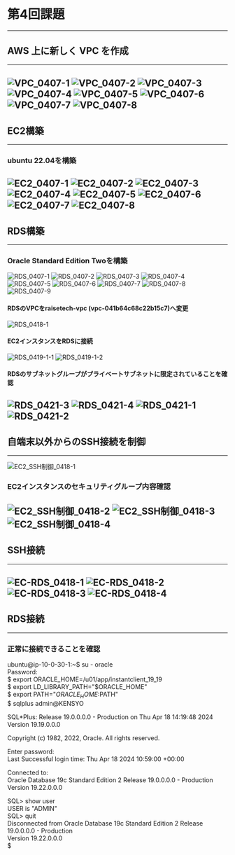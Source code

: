 # 第4回課題
-------------------------  
## AWS 上に新しく VPC を作成
-------------------------  
![VPC_0407-1](/VPC_0407-1.PNG)
![VPC_0407-2](/VPC_0407-2.PNG)
![VPC_0407-3](/VPC_0407-3.PNG)
![VPC_0407-4](/VPC_0407-4.PNG)
![VPC_0407-5](/VPC_0407-5.PNG)
![VPC_0407-6](/VPC_0407-6.PNG)
![VPC_0407-7](/VPC_0407-7.PNG)
![VPC_0407-8](/VPC_0407-8.PNG)
-------------------------  
## EC2構築
-------------------------  
### ubuntu 22.04を構築
![EC2_0407-1](/EC2_0407-1.PNG)
![EC2_0407-2](/EC2_0407-2.PNG)
![EC2_0407-3](/EC2_0407-3.PNG)
![EC2_0407-4](/EC2_0407-4.PNG)
![EC2_0407-5](/EC2_0407-5.PNG)
![EC2_0407-6](/EC2_0407-6.PNG)
![EC2_0407-7](/EC2_0407-7.PNG)
![EC2_0407-8](/EC2_0407-8.PNG)
-------------------------  
## RDS構築
-------------------------  
### Oracle Standard Edition Twoを構築
![RDS_0407-1](/RDS_0407-1.PNG)
![RDS_0407-2](/RDS_0407-2.PNG)
![RDS_0407-3](/RDS_0407-3.PNG)
![RDS_0407-4](/RDS_0407-4.PNG)
![RDS_0407-5](/RDS_0407-5.PNG)
![RDS_0407-6](/RDS_0407-6.PNG)
![RDS_0407-7](/RDS_0407-7.PNG)
![RDS_0407-8](/RDS_0407-8.PNG)
![RDS_0407-9](/RDS_0407-9.PNG)
#### RDSのVPCをraisetech-vpc (vpc-041b64c68c22b15c7)へ変更
![RDS_0418-1](/RDS_0418-1.PNG)
#### EC2インスタンスをRDSに接続
![RDS_0419-1-1](/RDS_0419-1-1.PNG)
![RDS_0419-1-2](/RDS_0419-1-2.PNG)
#### RDSのサブネットグループがプライベートサブネットに限定されていることを確認
![RDS_0421-3](/RDS_0421-3.PNG)
![RDS_0421-4](/RDS_0421-4.PNG)
![RDS_0421-1](/RDS_0421-1.PNG)
![RDS_0421-2](/RDS_0421-2.PNG)
-------------------------  
## 自端末以外からのSSH接続を制御
-------------------------  
![EC2_SSH制御_0418-1](/EC2_SSH制御_0418-1.PNG)
### EC2インスタンスのセキュリティグループ内容確認
![EC2_SSH制御_0418-2](/EC2_SSH制御_0418-2.PNG)
![EC2_SSH制御_0418-3](/EC2_SSH制御_0418-3.PNG)
![EC2_SSH制御_0418-4](/EC2_SSH制御_0418-4.PNG)
-------------------------  
## SSH接続
-------------------------  
![EC-RDS_0418-1](/EC-RDS_0418-1.PNG)
![EC-RDS_0418-2](/EC-RDS_0418-2.PNG)
![EC-RDS_0418-3](/EC-RDS_0418-3.PNG)
![EC-RDS_0418-4](/EC-RDS_0418-4.PNG)
-------------------------  
## RDS接続
-------------------------  
### 正常に接続できることを確認
ubuntu@ip-10-0-30-1:~$ su - oracle  
Password:  
$ export ORACLE_HOME=/u01/app/instantclient_19_19  
$ export LD_LIBRARY_PATH="$ORACLE_HOME"  
$ export PATH="$ORACLE_HOME:$PATH"  
$ sqlplus admin@KENSYO  
  
SQL*Plus: Release 19.0.0.0.0 - Production on Thu Apr 18 14:19:48 2024  
Version 19.19.0.0.0  
  
Copyright (c) 1982, 2022, Oracle.  All rights reserved.  
  
Enter password:  
Last Successful login time: Thu Apr 18 2024 10:59:00 +00:00  
  
Connected to:  
Oracle Database 19c Standard Edition 2 Release 19.0.0.0.0 - Production  
Version 19.22.0.0.0  
  
SQL> show user  
USER is "ADMIN"  
SQL> quit  
Disconnected from Oracle Database 19c Standard Edition 2 Release 19.0.0.0.0 - Production  
Version 19.22.0.0.0  
$  
